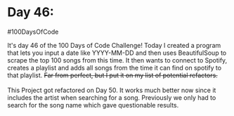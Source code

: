 # Day 46:
#100DaysOfCode

It's day 46 of the 100 Days of Code Challenge! Today I created a program that lets you input a date like YYYY-MM-DD and then uses BeautifulSoup to scrape the top 100 songs from this time. It then wants to connect to Spotify, creates a playlist and adds all songs from the time it can find on spotify to that playlist. ~~Far from perfect, but I put it on my list of potential refactors.~~
<br>
<br>
This Project got refactored on Day 50. It works much better now since it includes the artist when searching for a song. Previously we only had to search for the song name which gave questionable results.